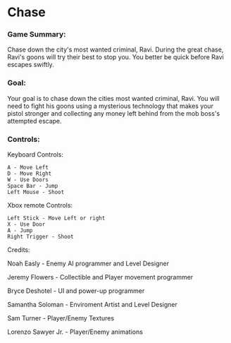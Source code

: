 # Chase

### Game Summary:

Chase down the city's most wanted criminal, Ravi. During the great chase, Ravi's goons will try their best to stop you. You better be quick before Ravi escapes swiftly.

### Goal:

Your goal is to chase down the cities most wanted criminal, Ravi. You will need to fight his goons using a mysterious technology that makes your pistol stronger and collecting any money left behind from the mob boss's attempted escape.

### Controls:

Keyboard Controls:
        
    A - Move Left
    D - Move Right
    W - Use Doors
    Space Bar - Jump
    Left Mouse - Shoot
    
Xbox remote Controls:

    Left Stick - Move Left or right
    X - Use Door
    A - Jump
    Right Trigger - Shoot

Credits:

Noah Easly - Enemy AI programmer and Level Designer

Jeremy Flowers - Collectible and Player movement programmer

Bryce Deshotel - UI and power-up programmer

Samantha Soloman - Enviroment Artist and Level Designer

Sam Turner - Player/Enemy Textures

Lorenzo Sawyer Jr. - Player/Enemy animations
